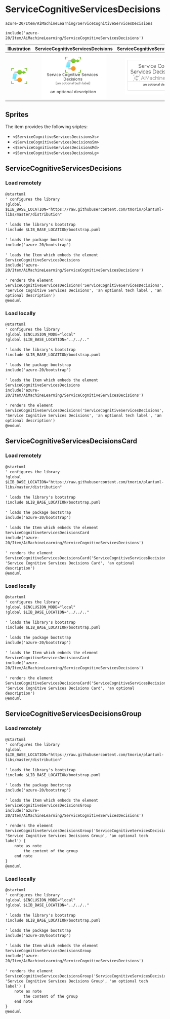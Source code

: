 # ServiceCognitiveServicesDecisions


```text
azure-20/Item/AiMachineLearning/ServiceCognitiveServicesDecisions
```

```text
include('azure-20/Item/AiMachineLearning/ServiceCognitiveServicesDecisions')
```



| Illustration | ServiceCognitiveServicesDecisions | ServiceCognitiveServicesDecisionsCard | ServiceCognitiveServicesDecisionsGroup |
| :---: | :---: | :---: | :---: |
| ![illustration for Illustration](../../../azure-20/Item/AiMachineLearning/ServiceCognitiveServicesDecisions.png) | ![illustration for ServiceCognitiveServicesDecisions](../../../azure-20/Item/AiMachineLearning/ServiceCognitiveServicesDecisions.Local.png) | ![illustration for ServiceCognitiveServicesDecisionsCard](../../../azure-20/Item/AiMachineLearning/ServiceCognitiveServicesDecisionsCard.Local.png) | ![illustration for ServiceCognitiveServicesDecisionsGroup](../../../azure-20/Item/AiMachineLearning/ServiceCognitiveServicesDecisionsGroup.Local.png) |



## Sprites
The item provides the following sriptes:

- `<$ServiceCognitiveServicesDecisionsXs>`
- `<$ServiceCognitiveServicesDecisionsSm>`
- `<$ServiceCognitiveServicesDecisionsMd>`
- `<$ServiceCognitiveServicesDecisionsLg>`





## ServiceCognitiveServicesDecisions

### Load remotely
```plantuml
@startuml
' configures the library
!global $LIB_BASE_LOCATION="https://raw.githubusercontent.com/tmorin/plantuml-libs/master/distribution"

' loads the library's bootstrap
!include $LIB_BASE_LOCATION/bootstrap.puml

' loads the package bootstrap
include('azure-20/bootstrap')

' loads the Item which embeds the element ServiceCognitiveServicesDecisions
include('azure-20/Item/AiMachineLearning/ServiceCognitiveServicesDecisions')

' renders the element
ServiceCognitiveServicesDecisions('ServiceCognitiveServicesDecisions', 'Service Cognitive Services Decisions', 'an optional tech label', 'an optional description')
@enduml
```

### Load locally
```plantuml
@startuml
' configures the library
!global $INCLUSION_MODE="local"
!global $LIB_BASE_LOCATION="../../.."

' loads the library's bootstrap
!include $LIB_BASE_LOCATION/bootstrap.puml

' loads the package bootstrap
include('azure-20/bootstrap')

' loads the Item which embeds the element ServiceCognitiveServicesDecisions
include('azure-20/Item/AiMachineLearning/ServiceCognitiveServicesDecisions')

' renders the element
ServiceCognitiveServicesDecisions('ServiceCognitiveServicesDecisions', 'Service Cognitive Services Decisions', 'an optional tech label', 'an optional description')
@enduml
```

## ServiceCognitiveServicesDecisionsCard

### Load remotely
```plantuml
@startuml
' configures the library
!global $LIB_BASE_LOCATION="https://raw.githubusercontent.com/tmorin/plantuml-libs/master/distribution"

' loads the library's bootstrap
!include $LIB_BASE_LOCATION/bootstrap.puml

' loads the package bootstrap
include('azure-20/bootstrap')

' loads the Item which embeds the element ServiceCognitiveServicesDecisionsCard
include('azure-20/Item/AiMachineLearning/ServiceCognitiveServicesDecisions')

' renders the element
ServiceCognitiveServicesDecisionsCard('ServiceCognitiveServicesDecisionsCard', 'Service Cognitive Services Decisions Card', 'an optional description')
@enduml
```

### Load locally
```plantuml
@startuml
' configures the library
!global $INCLUSION_MODE="local"
!global $LIB_BASE_LOCATION="../../.."

' loads the library's bootstrap
!include $LIB_BASE_LOCATION/bootstrap.puml

' loads the package bootstrap
include('azure-20/bootstrap')

' loads the Item which embeds the element ServiceCognitiveServicesDecisionsCard
include('azure-20/Item/AiMachineLearning/ServiceCognitiveServicesDecisions')

' renders the element
ServiceCognitiveServicesDecisionsCard('ServiceCognitiveServicesDecisionsCard', 'Service Cognitive Services Decisions Card', 'an optional description')
@enduml
```

## ServiceCognitiveServicesDecisionsGroup

### Load remotely
```plantuml
@startuml
' configures the library
!global $LIB_BASE_LOCATION="https://raw.githubusercontent.com/tmorin/plantuml-libs/master/distribution"

' loads the library's bootstrap
!include $LIB_BASE_LOCATION/bootstrap.puml

' loads the package bootstrap
include('azure-20/bootstrap')

' loads the Item which embeds the element ServiceCognitiveServicesDecisionsGroup
include('azure-20/Item/AiMachineLearning/ServiceCognitiveServicesDecisions')

' renders the element
ServiceCognitiveServicesDecisionsGroup('ServiceCognitiveServicesDecisionsGroup', 'Service Cognitive Services Decisions Group', 'an optional tech label') {
    note as note
        the content of the group
    end note
}
@enduml
```

### Load locally
```plantuml
@startuml
' configures the library
!global $INCLUSION_MODE="local"
!global $LIB_BASE_LOCATION="../../.."

' loads the library's bootstrap
!include $LIB_BASE_LOCATION/bootstrap.puml

' loads the package bootstrap
include('azure-20/bootstrap')

' loads the Item which embeds the element ServiceCognitiveServicesDecisionsGroup
include('azure-20/Item/AiMachineLearning/ServiceCognitiveServicesDecisions')

' renders the element
ServiceCognitiveServicesDecisionsGroup('ServiceCognitiveServicesDecisionsGroup', 'Service Cognitive Services Decisions Group', 'an optional tech label') {
    note as note
        the content of the group
    end note
}
@enduml
```

